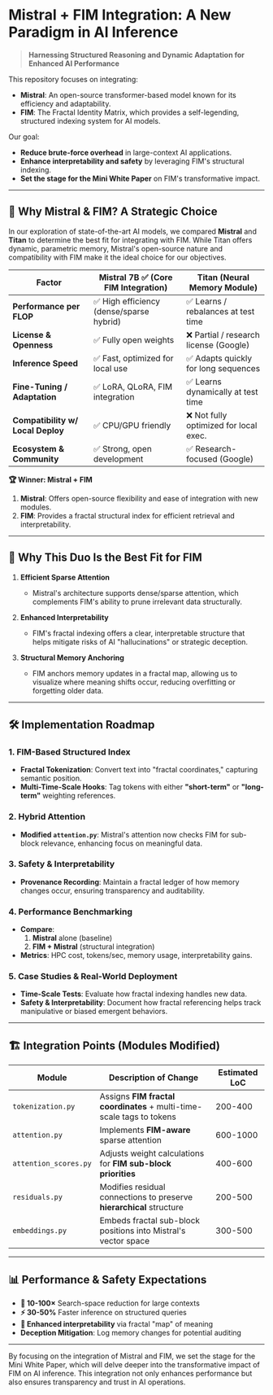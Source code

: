 # Mistral + FIM Integration: A New Paradigm in AI Inference

> **Harnessing Structured Reasoning and Dynamic Adaptation for Enhanced AI Performance**

This repository focuses on integrating:
- **Mistral**: An open-source transformer-based model known for its efficiency and adaptability.
- **FIM**: The Fractal Identity Matrix, which provides a self-legending, structured indexing system for AI models.

Our goal:  
- **Reduce brute-force overhead** in large-context AI applications.  
- **Enhance interpretability and safety** by leveraging FIM's structural indexing.  
- **Set the stage for the Mini White Paper** on FIM's transformative impact.

---

## 🌟 Why Mistral & FIM? A Strategic Choice

In our exploration of state-of-the-art AI models, we compared **Mistral** and **Titan** to determine the best fit for integrating with FIM. While Titan offers dynamic, parametric memory, Mistral's open-source nature and compatibility with FIM make it the ideal choice for our objectives.

| **Factor**                           | **Mistral 7B ✅ (Core FIM Integration)** | **Titan (Neural Memory Module)**         |
|-------------------------------------|-----------------------------------------|------------------------------------------|
| **Performance per FLOP**            | ✅ High efficiency (dense/sparse hybrid)| ✅ Learns / rebalances at test time      |
| **License & Openness**              | ✅ Fully open weights                   | ❌ Partial / research license (Google)   |
| **Inference Speed**                 | ✅ Fast, optimized for local use        | ✅ Adapts quickly for long sequences     |
| **Fine-Tuning / Adaptation**        | ✅ LoRA, QLoRA, FIM integration         | ✅ Learns dynamically at test time       |
| **Compatibility w/ Local Deploy**   | ✅ CPU/GPU friendly                     | ❌ Not fully optimized for local exec.   |
| **Ecosystem & Community**           | ✅ Strong, open development             | ✅ Research-focused (Google)             |

**🏆 Winner: Mistral + FIM**  
1. **Mistral**: Offers open-source flexibility and ease of integration with new modules.  
2. **FIM**: Provides a fractal structural index for efficient retrieval and interpretability.

---

## 🔑 Why This Duo Is the Best Fit for FIM

1. **Efficient Sparse Attention**  
   - Mistral's architecture supports dense/sparse attention, which complements FIM's ability to prune irrelevant data structurally.

2. **Enhanced Interpretability**  
   - FIM's fractal indexing offers a clear, interpretable structure that helps mitigate risks of AI "hallucinations" or strategic deception.

3. **Structural Memory Anchoring**  
   - FIM anchors memory updates in a fractal map, allowing us to visualize where meaning shifts occur, reducing overfitting or forgetting older data.

---

## 🛠 Implementation Roadmap

### 1. FIM-Based Structured Index
- **Fractal Tokenization**: Convert text into "fractal coordinates," capturing semantic position.  
- **Multi-Time-Scale Hooks**: Tag tokens with either **"short-term"** or **"long-term"** weighting references.

### 2. Hybrid Attention
- **Modified `attention.py`**: Mistral's attention now checks FIM for sub-block relevance, enhancing focus on meaningful data.

### 3. Safety & Interpretability
- **Provenance Recording**: Maintain a fractal ledger of how memory changes occur, ensuring transparency and auditability.

### 4. Performance Benchmarking
- **Compare**:  
  1. **Mistral** alone (baseline)  
  2. **FIM + Mistral** (structural integration)  
- **Metrics**: HPC cost, tokens/sec, memory usage, interpretability gains.

### 5. Case Studies & Real-World Deployment
- **Time-Scale Tests**: Evaluate how fractal indexing handles new data.  
- **Safety & Interpretability**: Document how fractal referencing helps track manipulative or biased emergent behaviors.

---

## 🏗 Integration Points (Modules Modified)

| **Module**                   | **Description of Change**                                                              | **Estimated LoC** |
|-----------------------------|-----------------------------------------------------------------------------------------|-------------------|
| `tokenization.py`           | Assigns **FIM fractal coordinates** + multi-time-scale tags to tokens                  | 200-400           |
| `attention.py`              | Implements **FIM-aware** sparse attention                                               | 600-1000          |
| `attention_scores.py`       | Adjusts weight calculations for **FIM sub-block priorities**                            | 400-600           |
| `residuals.py`              | Modifies residual connections to preserve **hierarchical** structure                    | 200-500           |
| `embeddings.py`             | Embeds fractal sub-block positions into Mistral's vector space                         | 300-500           |

---

## 📊 Performance & Safety Expectations

- **🔄 10-100×** Search-space reduction for large contexts  
- **⚡ 30-50%** Faster inference on structured queries  
- **🧠 Enhanced interpretability** via fractal "map" of meaning  
- **Deception Mitigation**: Log memory changes for potential auditing

---

By focusing on the integration of Mistral and FIM, we set the stage for the Mini White Paper, which will delve deeper into the transformative impact of FIM on AI inference. This integration not only enhances performance but also ensures transparency and trust in AI operations.

